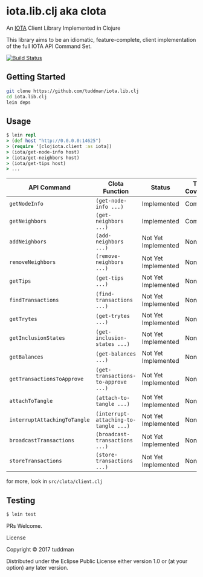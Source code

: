 # iota.lib.clj aka clota

An [IOTA](https://iota.org) Client Library Implemented in Clojure

This library aims to be an idiomatic, feature-complete, client implementation of the full IOTA API Command Set.

[![Build Status](https://travis-ci.org/tuddman/iota.lib.clj.svg?branch=master)](https://travis-ci.org/tuddman/iota.lib.clj)


## Getting Started

```bash
git clone https://github.com/tuddman/iota.lib.clj
cd iota.lib.clj
lein deps
```

## Usage

```clojure
$ lein repl
> (def host "http://0.0.0.0:14625")
> (require '[clojiota.client :as iota])
> (iota/get-node-info host)
> (iota/get-neighbors host)
> (iota/get-tips host)
> ...
```

API Command | Clota Function | Status | Test Coverage
--- | --- | --- | ---
`getNodeInfo` | `(get-node-info ...)` | Implemented | Complete
`getNeighbors` | `(get-neighbors ...)` | Implemented | Complete
`addNeighbors` | `(add-neighbors ...)` | Not Yet Implemented | None
`removeNeighbors` | `(remove-neighbors ...)` | Not Yet Implemented | None
`getTips` | `(get-tips ...)` | Not Yet Implemented | None
`findTransactions` | `(find-transactions ...)` | Not Yet Implemented | None
`getTrytes` | `(get-trytes ...)` | Not Yet Implemented | None
`getInclusionStates` | `(get-inclusion-states ...)` | Not Yet Implemented | None
`getBalances` | `(get-balances ...)` | Not Yet Implemented | None
`getTransactionsToApprove` | `(get-transactions-to-approve ...)` | Not Yet Implemented | None
`attachToTangle` | `(attach-to-tangle ...)` | Not Yet Implemented | None
`interruptAttachingToTangle` | `(interrupt-attaching-to-tangle ...)` | Not Yet Implemented | None
`broadcastTransactions` | `(broadcast-transactions ...)` | Not Yet Implemented | None
`storeTransactions` | `(store-transactions ...)` | Not Yet Implemented | None

for more, look in `src/clota/client.clj`

## Testing

```bash
$ lein test
```


PRs Welcome.

License

Copyright © 2017 tuddman

Distributed under the Eclipse Public License either version 1.0 or (at
your option) any later version.

